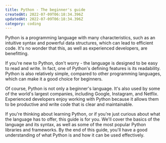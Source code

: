 ```yaml
---
title: Python - The beginner's guide
createdAt: 2022-07-09T06:18:34.396Z
updatedAt: 2022-07-09T06:18:34.396Z
category: coding
---
```


Python is a programming language with many characteristics, such as an intuitive syntax and powerful data structures, which can lead to efficient code. It's no wonder that this, as well as experienced developers, are benefitting. 

If you're new to Python, don't worry - the language is designed to be easy to read and write. In fact, one of Python's defining features is its readability. Python is also relatively simple, compared to other programming languages, which can make it a good choice for beginners. 

Of course, Python is not only a beginner's language. It's also used by some of the world's largest companies, including Google, Instagram, and Netflix. Experienced developers enjoy working with Python because it allows them to be productive and write code that is clear and maintainable. 

If you're thinking about learning Python, or if you're just curious about what the language has to offer, this guide is for you. We'll cover the basics of the language and its syntax, as well as some of the most popular Python libraries and frameworks. By the end of this guide, you'll have a good understanding of what Python is and how it can be used effectively.
